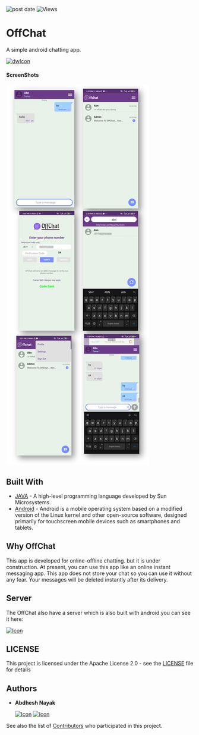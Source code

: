 
![post date](https://img.shields.io/badge/Posted-10%20May%202020-lightgrey) ![Views](https://img.shields.io/endpoint?url=https://pageviewcounter.000webhostapp.com/?ID=kamla_com_np_offchat)

# OffChat

A simple android chatting app.

[![dwIcon](https://img.shields.io/badge/Download%20Now-brightgreen)](https://github.com/abdheshnayak/OffChat/releases/tag/v2.1)

#### ScreenShots

![Image of the Main Screen](https://github.com/abdheshnayak/OffChat/raw/master/screenshots/1.png)


## Built With

* [JAVA](https://docs.oracle.com/javase/8/docs/api/) - A high-level programming language developed by Sun Microsystems.
* [Android](https://developer.android.com/docs) - Android is a mobile operating system based on a modified version of the Linux kernel and other open-source software, designed primarily for touchscreen mobile devices such as smartphones and tablets.

## Why OffChat

This app is developed for online-offline chatting. but it is under construction. At present, you can use this app like an online instant messaging app.
This app does not store your chat so you can use it without any fear.
Your messages will be deleted instantly after its delivery.

## Server

The OffChat also have a server which is also built with android you can see it here:

[![Icon](https://img.shields.io/badge/OffChat%20Server-brightgreen)](https://abdheshnayak.github.io/OffChat/ServerOffChat/)
## LICENSE

This project is licensed under the Apache License 2.0 - see the [LICENSE](https://abdheshnayak.github.io/OffChat/LICENSE) file for details

## Authors

* **Abdhesh Nayak**

	[![Icon](https://img.shields.io/badge/Github-lightgrey)](https://github.com/abdheshnayak) [![Icon](https://img.shields.io/badge/LinkedIn-blue)](https://www.linkedin.com/in/abdhesh-nayak/)

See also the list of [Contributors](https://github.com/abdheshnayak/OffChat/contributors) who participated in this project.
